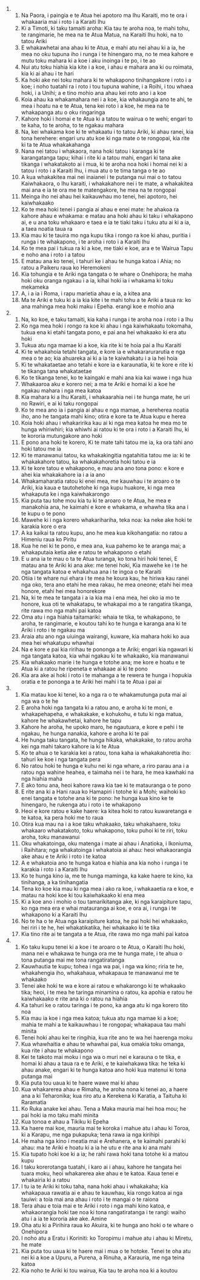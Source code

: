 <ol>
  <li>
    <ol>
      <li>Na Paora, i paingia e te Atua hei apotoro ma Ihu Karaiti, mo te ora i whakaaria mai i roto i a Karaiti Ihu</li>
      <li>Ki a Timoti, ki taku tamaiti aroha: Kia tau te aroha noa, te mahi tohu, te rangimarie, he mea na te Atua Matua, na Karaiti Ihu hoki, na to tatou Ariki</li>
      <li>E whakawhetai ana ahau ki te Atua, e mahi atu nei ahau ki a ia, he mea no oku tupuna iho i runga i te hinengaro ma, no te mea kahore e mutu toku mahara ki a koe i aku inoinga i te po, i te ao</li>
      <li>Nui atu toku hiahia kia kite i a koe, i ahau e mahara ana ki ou roimata, kia ki ai ahau i te hari</li>
      <li>Ka hoki ake nei toku mahara ki te whakapono tinihangakore i roto i a koe; i noho tuatahi ra i roto i tou tupuna wahine, i a Roihi, i tou whaea hoki, i a Unihi; a e tino mohio ana ahau kei roto ano i a koe</li>
      <li>Koia ahau ka whakamahara nei i a koe, kia whakaungia ano te ahi, te mea i hoatu na e te Atua, tena kei roto i a koe, he mea na te whakapanga atu o oku ringaringa</li>
      <li>Kahore hoki i homai e te Atua ki a tatou te wairua o te wehi; engari to te kaha, to te aroha, to te ngakau mahara</li>
      <li>Na, kei whakama koe ki te whakaatu i to tatou Ariki, ki ahau ranei, kia tona herehere: engari uru atu koe ki nga mate o te rongopai, kia rite ki ta te Atua whakakahanga</li>
      <li>Nana nei tatou i whakaora, nana hoki tatou i karanga ki te karangatanga tapu; kihai i rite ki a tatou mahi, engari ki tana ake tikanga i whakatakoto ai i mua, ki te aroha noa hoki i homai nei ki a tatou i roto i a Karaiti Ihu, i mua atu o te tima tanga o te ao</li>
      <li>A kua whakakitea mai nei inaianei i te putanga nui mai o to tatou Kaiwhakaora, o Ihu karaiti, i whakakahore nei i te mate, a whakakitea mai ana e ia te ora me te matengakore, he mea na te rongopai</li>
      <li>Meinga iho nei ahau hei kaikauwhau mo tenei, hei apotoro, hei kaiwhakaako</li>
      <li>Ko te mea hoki tenei i pangia ai ahau e enei mate: he ahakoa ra kahore ahau e whakama: e matau ana hoki ahau ki taku i whakapono ai, e u ana toku whakaaro e taea e ia te tiaki taku i tuku atu ai ki a ia, a taea noatia taua ra</li>
      <li>Kia mau ki te tauira mo nga kupu tika i rongo ra koe ki ahau, puritia i runga i te whakapono, i te aroha i roto i a Karaiti Ihu</li>
      <li>Ko te mea pai i tukua ra ki a koe, me tiaki e koe, ara e te Wairua Tapu e noho ana i roto i a tatou</li>
      <li>E matau ana ko tenei, i tahuri ke i ahau te hunga katoa i Ahia; no ratou a Paikeru raua ko Heremokeni</li>
      <li>Kia tohungia e te Ariki nga tangata o te whare o Onehipora; he maha hoki oku oranga ngakau i a ia, kihai hoki ia i whakama ki toku mekameka</li>
      <li>A, i a ia i Roma, i rapu marietia ahau e ia, a kitea ana</li>
      <li>Ma te Ariki e tuku ki a ia kia kite i te mahi tohu a te Ariki a taua ra: ko ana mahinga mea hoki maku i Epeha. erangi koe e mohio ana</li>
    </ol>
  </li>
  <li>
    <ol>
      <li>Na, ko koe, e taku tamaiti, kia kaha i runga i te aroha noa i roto i a Ihu</li>
      <li>Ko nga mea hoki i rongo ra koe ki ahau i nga kaiwhakaatu tokomaha, tukua ena ki etahi tangata pono, e pai ana hei whakaako ki era atu hoki</li>
      <li>Tukua atu nga mamae ki a koe, kia rite ki te hoia pai a Ihu Karaiti</li>
      <li>Ki te whakahoia tetahi tangata, e kore ia e whakararurarutia e nga mea o te ao; kia ahuareka ai ki a ia te kaiwhakatu i a ia hei hoia</li>
      <li>Ki te whakataetae ano tetahi e kore ia e karaunatia, ki te kore e rite ki te tikanga tana whakataetae</li>
      <li>Ko te tikanga tenei, ko te kaingaki e mahi ana kia kai wawe i nga hua</li>
      <li>Whakaaroa aku e korero nei; a ma te Ariki e homai ki a koe he ngakau mahara i nga mea katoa</li>
      <li>Kia mahara ki a Ihu Karaiti, i whakaarahia nei i te hunga mate, he uri no Rawiri, e ai ki taku rongopai</li>
      <li>Ko te mea ano ia i pangia ai ahau e nga mamae, a hereherea noatia iho, ano he tangata mahi kino; otira e kore ta te Atua kupu e herea</li>
      <li>Koia hoki ahau i whakaririka kau ai ki nga mea katoa he mea mo te hunga whiriwhiri; kia whiwhi ai ratou ki te ora i roto i a Karaiti Ihu, ki te kororia mutungakore ano hoki</li>
      <li>E pono ana hoki te korero, Ki te mate tahi tatou me ia, ka ora tahi ano hoki tatou me ia</li>
      <li>Ki te manawanui tatou, ka whakakingitia ngatahitia tatou me ia: ki te whakakahore tatou, ka whakakahoretia hoki tatou e ia</li>
      <li>Ki te kore tatou e whakapono, e mau ana ano tona pono: e kore e ahei kia whakakahore ia i a ia ano</li>
      <li>Whakamaharatia ratou ki enei mea, me kauwhau i te aroaro o te Ariki, kia kaua e tautohetohe ki nga kupu huakore, ki nga mea whakaputa ke i nga kaiwhakarongo</li>
      <li>Kia puta tau tohe mou kia tu ki te aroaro o te Atua, he mea e manakohia ana, he kaimahi e kore e whakama, e whawha tika ana i te kupu o te pono</li>
      <li>Mawehe ki i nga korero whakarihariha, teka noa: ka neke ake hoki te karakia kore o era</li>
      <li>A ka kaikai ta ratou kupu, ano he mea kua kikohangatia: no ratou a Himeniu raua ko Piritu</li>
      <li>Kua he nei ki te pono, e mea ana, kua pahemo ke te aranga mai; a whakaputaia ketia ake e ratou te whakapono o etahi</li>
      <li>E u ana ia te mau o ta te Atua turanga, ko tona hiri hoki tenei, E matau ana te Ariki ki ana ake: me tenei hoki, Kia mawehe ke i te he nga tangata katoa e whakahua ana i te ingoa o te Karaiti</li>
      <li>Otiia i te whare nui ehara i te mea he koura kau, he hiriwa kau ranei nga oko, tera ano etahi he mea rakau, he mea oneone; etahi hei mea honore, etahi hei mea honorekore</li>
      <li>Na, ki te mea te tangata i a ia kia ma i ena mea, hei oko ia mo te honore, kua oti te whakatapu, te whakapai mo a te rangatira tikanga, rite rawa mo nga mahi pai katoa</li>
      <li>Oma atu i nga hiahia taitamariki: whaia te tika, te whakapono, te aroha, te rangimarie, e koutou tahi ko te hunga e karanga ana ki te Ariki i roto i te ngakau ma</li>
      <li>Araia atu ano nga uiuinga wairangi, kuware, kia mahara hoki ko aua mea hei whakatupu whawhai</li>
      <li>Na e kore e pai kia ririhau te pononga a te Ariki; engari kia ngawari ki nga tangata katoa, kia whai ngakau ki te whakaako, kia manawanui</li>
      <li>Kia whakaako marie i te hunga e totohe ana; me kore e hoatu e te Atua ki a ratou he ripeneta e whakaae ai ki te pono</li>
      <li>Kia ara ake ai hoki i roto i te mahanga a te rewera te hunga i hopukia oratia e te pononga a te Ariki hei mahi i ta te Atua i pai ai</li>
    </ol>
  </li>
  <li>
    <ol>
      <li>Kia matau koe ki tenei, ko a nga ra o te whakamutunga puta mai ai nga wa o te he</li>
      <li>E aroha hoki nga tangata ki a ratou ano, e aroha ki te moni, e whakapehapeha, e whakakake, e kohukohu, e tutu ki nga matua, kahore he whakawhetai, kahore he tapu</li>
      <li>Kahore he aroha, he upoko maro, he ngautuara, e kore e pehi i te ngakau, he hunga nanakia, kahore e aroha ki te pai</li>
      <li>He hunga taku tangata, he hunga hikaka, whakakake, to ratou aroha kei nga mahi takaro kahore ia ki te Atua</li>
      <li>Ko te ahua o te karakia kei a ratou, tona kaha ia whakakahoretia iho: tahuri ke koe i nga tangata pera</li>
      <li>No ratou hoki te hunga e kuhu nei ki nga whare, a riro parau ana i a ratou nga wahine heahea, e taimaha nei i te hara, he mea kawhaki na nga hiahia maha</li>
      <li>E ako tonu ana, heoi kahore rawa kia tae ki te matauranga o te pono</li>
      <li>E rite ana ki a Hani raua ko Hamapiri i totohe ki a Mohi; waihoki ko enei tangata e totohe ana ki te pono: he hunga kua kino ke te hinengaro, he rukenga atu i roto i te whakapono</li>
      <li>Heoi e kore ratou e kake haere: ka kitea hoki to ratou kuwaretanga e te katoa, ka pera hoki me to raua</li>
      <li>Otira kua mau na i a koe taku whakaako, taku whakahaere, toku whakaaro whakatakoto, toku whakapono, toku puhoi ki te riri, toku aroha, toku manawanui</li>
      <li>Oku whakatoinga, oku matenga i mate ai ahau i Anatioka, i Ikoniuma, i Raihitara; nga whakatoinga i whakatoia ai ahau: heoi whakaorangia ake ahau e te Ariki i roto i te katoa</li>
      <li>A e whakatoia ano te hunga katoa e hiahia ana kia noho i runga i te karakia i roto i a Karaiti Ihu</li>
      <li>Ko te hunga kino ia, me te hunga maminga, ka kake haere te kino, ka tinihanga, a ka tinihangatia</li>
      <li>Tena ko koe kia mau ki nga mea i ako ra koe, i whakaaetia ra e koe, e matau na hoki koe ki tou kaiwhakaako ki ena mea</li>
      <li>Ki a koe ano i mohio o tou tamarikitanga ake, ki nga karaipiture tapu, ko nga mea era e whai matauranga ai koe, e ora ai, i runga i te whakapono ki a Karaiti Ihu</li>
      <li>No te ha o te Atua nga karaipiture katoa, he pai hoki hei whakaako, hei riri i te he, hei whakatikatika, hei whakaako ki te tika</li>
      <li>Kia tino rite ai te tangata a te Atua, rite rawa mo nga mahi pai katoa</li>
    </ol>
  </li>
  <li>
    <ol>
      <li>Ko taku kupu tenei ki a koe i te aroaro o te Atua, o Karaiti Ihu hoki, mana nei e whakawa te hunga ora me te hunga mate, i te ahua o tona putanga mai me tona rangatiratanga</li>
      <li>Kauwhautia te kupu; tohea i nga wa pai, i nga wa kino; riria te he, whakahengia iho, whakahaua, whakapaua te manawanui me te whakaako</li>
      <li>Tenei ake hoki te wa e kore ai ratou e whakarongo ki te whakaako tika; heoi, i te mea he taringa minamina o ratou, ka apohia e ratou he kaiwhakaako e rite ana ki o ratou na hiahia</li>
      <li>Ka tahuri ke o ratou taringa i te pono, ka anga atu ki nga korero tito noa</li>
      <li>Kia mau ia koe i nga mea katoa; tukua atu nga mamae ki a koe; mahia te mahi a te kaikauwhau i te rongopai; whakapaua tau mahi minita</li>
      <li>Tenei hoki ahau kei te ringihia, kua rite ano te wa hei haerenga moku</li>
      <li>Kua whawhaitia e ahau te whawhai pai, kua omakia toku omanga, kua rite i ahau te whakapono</li>
      <li>Kei te takoto mai moku i nga wa o muri nei e karauna o te tika, e homai ki ahau a taua ra e te Ariki, e te kaiwhakawa tika: he teka ki ahau anake, engari ki te hunga katoa ano hoki kua matenui ki tona putanga mai</li>
      <li>Kia puta tou uaua ki te haere wawe mai ki ahau</li>
      <li>Kua whakarerea ahau e Rimaha, he aroha nona ki tenei ao, a haere ana a ki Teharonika; kua riro atu a Kerekena ki Karatia, a Taituha ki Raramatia</li>
      <li>Ko Ruka anake kei ahau. Tena a Maka mauria mai hei hoa mou; he pai hoki ia mo taku mahi minita</li>
      <li>Kua tonoa e ahau a Tikiku ki Epeha</li>
      <li>Ka haere mai koe, mauria mai te koroka i mahue atu i ahau ki Toroa, ki a Karapu, me nga pukapuka; tena rawa ia nga kirihipi</li>
      <li>He maha nga kino i meatia mai e Arehanera, e te kaimahi parahi ki ahau: ma te Ariki e hoatu ki a ia he utu e rite ana ki ana mahi</li>
      <li>Kia tupato hoki koe ki a ia; he rahi rawa hoki tana totohe ki a matou kupu</li>
      <li>I taku korerotanga tuatahi, i karo ai i ahau, kahore he tangata hei tuara moku, heoi whakarerea ake ahau e te katoa. Kaua tenei e whakairia ki a ratou</li>
      <li>I tu ia te Ariki ki toku taha, nana hoki ahau i whakakaha; kia whakapaua rawatia ai e ahau te kauwhau, kia rongo katoa ai nga tauiwi: a toia mai ana ahau i roto i te mangai o te raiona</li>
      <li>Tera ahau e toia mai e te Ariki i roto i nga mahi kino katoa, e whakaorangia hoki tae noa ki tona rangatiratanga i te rangi: waiho atu i a ia te kororia ake ake. Amine</li>
      <li>Oha atu ki a Pirihira raua ko Akuira, ki te hunga ano hoki o te whare o Onehipora</li>
      <li>I noho atu a Eratu i Koriniti: ko Toropimu i mahue atu i ahau ki Miretu, he mate</li>
      <li>Kia puta tou uaua ki te haere mai i mua o te hotoke. Tenei te oha atu nei ki a koe a Upuru, a Purena, a Rinuha, a Karauria, me nga teina katoa</li>
      <li>Kia noho te Ariki ki tou wairua, Kia tau te aroha noa ki a koutou</li>
    </ol>
  </li>
</ol>